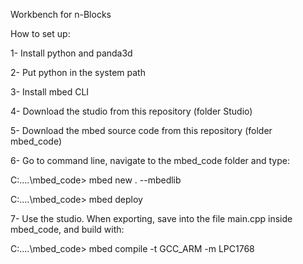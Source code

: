 Workbench for n-Blocks

How to set up:

1- Install python and panda3d

2- Put python in the system path

3- Install mbed CLI

4- Download the studio from this repository (folder Studio)

5- Download the mbed source code from this repository (folder mbed_code)

6- Go to command line, navigate to the mbed_code folder and type:

C:\....\mbed_code>   mbed new . --mbedlib

C:\....\mbed_code>   mbed deploy


7- Use the studio. When exporting, save into the file main.cpp inside mbed_code, and build with:

C:\....\mbed_code>  mbed compile -t GCC_ARM -m LPC1768

